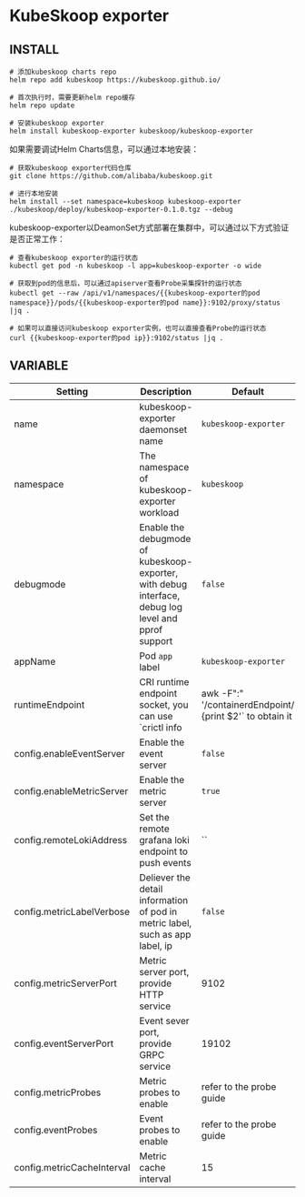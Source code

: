 # KubeSkoop exporter

## INSTALL

```shell
# 添加kubeskoop charts repo
helm repo add kubeskoop https://kubeskoop.github.io/

# 首次执行时，需要更新helm repo缓存
helm repo update

# 安装kubeskoop exporter
helm install kubeskoop-exporter kubeskoop/kubeskoop-exporter
```

如果需要调试Helm Charts信息，可以通过本地安装：

```shell
# 获取kubeskoop exporter代码仓库
git clone https://github.com/alibaba/kubeskoop.git

# 进行本地安装
helm install --set namespace=kubeskoop kubeskoop-exporter ./kubeskoop/deploy/kubeskoop-exporter-0.1.0.tgz --debug
```

kubeskoop-exporter以DeamonSet方式部署在集群中，可以通过以下方式验证是否正常工作：

```shell
# 查看kubeskoop exporter的运行状态
kubectl get pod -n kubeskoop -l app=kubeskoop-exporter -o wide

# 获取到pod的信息后，可以通过apiserver查看Probe采集探针的运行状态
kubectl get --raw /api/v1/namespaces/{{kubeskoop-exporter的pod namespace}}/pods/{{kubeskoop-exporter的pod name}}:9102/proxy/status |jq .

# 如果可以直接访问kubeskoop exporter实例，也可以直接查看Probe的运行状态
curl {{kubeskoop-exporter的pod ip}}:9102/status |jq .
```

## VARIABLE

| Setting                            | Description                                                                                                          | Default                            |
|------------------------------------|----------------------------------------------------------------------------------------------------------------------|------------------------------------|
| name                               | kubeskoop-exporter daemonset name                                                                                    | `kubeskoop-exporter`               |
| namespace                          | The namespace of kubeskoop-exporter workload                                                                         | `kubeskoop`                        |
| debugmode                          | Enable the debugmode of kubeskoop-exporter, with debug interface, debug log level and pprof support                  | `false`                            |
| appName                            | Pod  `app` label                                                                                                     | `kubeskoop-exporter`               |
| runtimeEndpoint                    | CRI runtime endpoint socket, you can use  `crictl info |awk -F":" '/containerdEndpoint/ {print $2'` to obtain it     | `/run/containerd/containerd.sock`  |
| config.enableEventServer           | Enable the event server                                                                                              | `false`                            |
| config.enableMetricServer          | Enable the metric server                                                                                             | `true`                             |
| config.remoteLokiAddress           | Set the remote grafana loki endpoint to push events                                                                  | ``                                 |
| config.metricLabelVerbose          | Deliever the detail information of pod in metric label, such as app label, ip                                        | `false`                            |
| config.metricServerPort            | Metric server port, provide HTTP service                                                                             | 9102                               |
| config.eventServerPort             | Event  sever port, provide GRPC service                                                                              | 19102                              |
| config.metricProbes                | Metric probes to enable                                                                                              | refer to the probe guide           |
| config.eventProbes                 | Event probes to enable                                                                                               | refer to the probe guide           |
| config.metricCacheInterval         | Metric cache interval                                                                                                | 15                                 |
